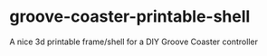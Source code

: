 # groove-coaster-printable-shell
A nice 3d printable frame/shell for a DIY Groove Coaster controller
